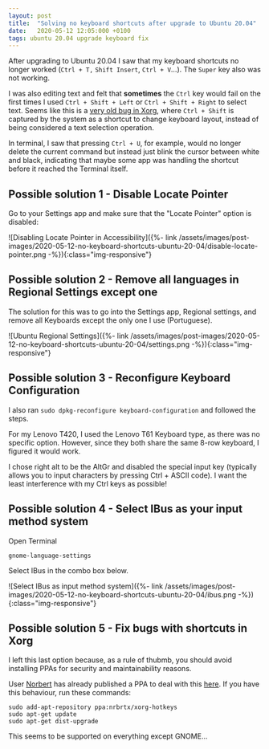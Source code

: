```yaml
---
layout: post
title:  "Solving no keyboard shortcuts after upgrade to Ubuntu 20.04"
date:   2020-05-12 12:05:000 +0100
tags: ubuntu 20.04 upgrade keyboard fix
---
```


After upgrading to Ubuntu 20.04 I saw that my keyboard shortcuts no longer worked (`Ctrl + T,` `Shift Insert`, `Ctrl + V`...). The `Super` key also was not working.

I was also editing text and felt that __sometimes__ the `Ctrl` key would fail on the first times I used `Ctrl + Shift + Left` or `Ctrl + Shift + Right` to select text. Seems like this is a [very old bug in Xorg](https://bugs.launchpad.net/xorg-server/+bug/36812), where `Ctrl + Shift` is captured by the system as a shortcut to change keyboard layout, instead of being considered a text selection operation.

In terminal, I saw that pressing `Ctrl + U`, for example, would no longer delete the current command but instead just blink the cursor between white and black, indicating that maybe some app was handling the shortcut before it reached the Terminal itself.

## Possible solution 1 - Disable Locate Pointer

Go to your Settings app and make sure that the "Locate Pointer" option is disabled:

![Disabling Locate Pointer in Accessibility]({%- link /assets/images/post-images/2020-05-12-no-keyboard-shortcuts-ubuntu-20-04/disable-locate-pointer.png -%}){:class="img-responsive"}

## Possible solution 2 - Remove all languages in Regional Settings except one

The solution for this was to go into the Settings app, Regional settings, and remove all Keyboards except the only one I use (Portuguese).

![Ubuntu Regional Settings]({%- link /assets/images/post-images/2020-05-12-no-keyboard-shortcuts-ubuntu-20-04/settings.png -%}){:class="img-responsive"}

## Possible solution 3 - Reconfigure Keyboard Configuration

I also ran `sudo dpkg-reconfigure keyboard-configuration` and followed the steps.

For my Lenovo T420, I used the Lenovo T61 Keyboard type, as there was no specific option. However, since they both share the same 8-row keyboard, I figured it would work.

I chose right alt to be the AltGr and disabled the special input key (typically allows you to input characters by pressing Ctrl + ASCII code). I want the least interference with my Ctrl keys as possible!

## Possible solution 4 - Select IBus as your input method system

Open Terminal

```shell
gnome-language-settings
```

Select IBus in the combo box below.

![Select IBus as input method system]({%- link /assets/images/post-images/2020-05-12-no-keyboard-shortcuts-ubuntu-20-04/ibus.png -%}){:class="img-responsive"}

## Possible solution 5 - Fix bugs with shortcuts in Xorg

I left this last option because, as a rule of thubmb, you should avoid installing PPAs for security and maintainability reasons.

User [Norbert](https://launchpad.net/~nrbrtx) has already published a PPA to deal with this [here](https://launchpad.net/~nrbrtx/+archive/ubuntu/xorg-hotkeys). If you have this behaviour, run these commands:

```shell
sudo add-apt-repository ppa:nrbrtx/xorg-hotkeys
sudo apt-get update
sudo apt-get dist-upgrade
```

This seems to be supported on everything except GNOME...
